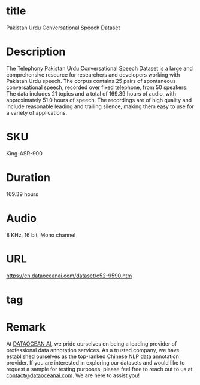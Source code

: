 # title
Pakistan Urdu Conversational Speech Dataset

# Description
The Telephony Pakistan Urdu Conversational Speech Dataset is a large and comprehensive resource for researchers and developers working with Pakistan Urdu speech. The corpus contains 25 pairs of spontaneous conversational speech, recorded over fixed telephone, from 50 speakers. The data includes 21 topics and a total of 169.39 hours of audio, with approximately 51.0 hours of speech. The recordings are of high quality and include reasonable leading and trailing silence, making them easy to use for a variety of applications. 

# SKU
King-ASR-900

# Duration
169.39 hours

# Audio
8 KHz, 16 bit, Mono channel

# URL
https://en.dataoceanai.com/dataset/c52-9590.htm

# tag


# Remark

At [DATAOCEAN AI](https://en.dataoceanai.com/), we pride ourselves on being a leading provider of professional data annotation services. As a trusted company, we have established ourselves as the top-ranked Chinese NLP data annotation provider. If you are interested in exploring our datasets and would like to request a sample for testing purposes, please feel free to reach out to us at contact@dataoceanai.com. We are here to assist you!